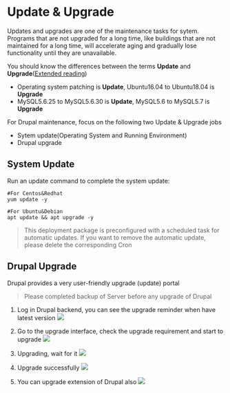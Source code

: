 # Update & Upgrade

Updates and upgrades are one of the maintenance tasks for sytem. Programs that are not upgraded for a long time, like buildings that are not maintained for a long time, will accelerate aging and gradually lose functionality until they are unavailable.

You should know the differences between the terms **Update** and **Upgrade**([Extended reading](https://support.websoft9.com/docs/faq/tech-upgrade.html#update-vs-upgrade))
- Operating system patching is **Update**, Ubuntu16.04 to Ubuntu18.04 is **Upgrade**
- MySQL5.6.25 to MySQL5.6.30 is **Update**, MySQL5.6 to MySQL5.7 is **Upgrade**

For Drupal maintenance, focus on the following two Update & Upgrade jobs

- Sytem update(Operating System and Running Environment) 
- Drupal upgrade 

## System Update

Run an update command to complete the system update:

``` shell
#For Centos&Redhat
yum update -y

#For Ubuntu&Debian
apt update && apt upgrade -y
```
> This deployment package is preconfigured with a scheduled task for automatic updates. If you want to remove the automatic update, please delete the corresponding Cron

## Drupal Upgrade

Drupal provides a very user-friendly upgrade (update) portal

> Please completed backup of Server before any upgrade of Drupal

1. Log in Drupal backend, you can see the upgrade reminder when have latest version
   ![](https://libs.websoft9.com/Websoft9/DocsPicture/en/joomla/joomla-bkupgradets-websoft9.png)  

2. Go to the upgrade interface, check the upgrade requirement and start to upgrade
   ![](https://libs.websoft9.com/Websoft9/DocsPicture/en/joomla/joomla-update003-websoft9.png)

3. Upgrading, wait for it
   ![](https://libs.websoft9.com/Websoft9/DocsPicture/en/joomla/joomla-update004-websoft9.PNG)

4. Upgrade successfully
   ![](https://libs.websoft9.com/Websoft9/DocsPicture/en/joomla/joomla-update005-websoft9.PNG)

5. You can upgrade extension of Drupal also
   ![](https://libs.websoft9.com/Websoft9/DocsPicture/en/joomla/joomla-bkextupgrade-websoft9.png)